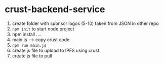 # crust-backend-service

1. create folder with sponsor logos (5-10) taken from JSON in other repo
2. `npm init` to start node project
3. npm install ....
4. main.js --> copy crust code
5. `npm run main.js`
6. create js file to upload to IPFS using crust
7. create js file to pull 
